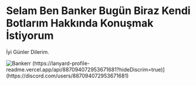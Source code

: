 # Selam Ben Banker Bugün Biraz Kendi Botlarım Hakkında Konuşmak İstiyorum
İyi Günler Dilerim.


<img src="https://komarev.com/ghpvc/?username=Bankerr&label=Ziyaretçi%20Sayısı&color=552b75" alt="Bankerr" />
(https://lanyard-profile-readme.vercel.app/api/887094072953671681?hideDiscrim=true)](https://discord.com/users/887094072953671681)
